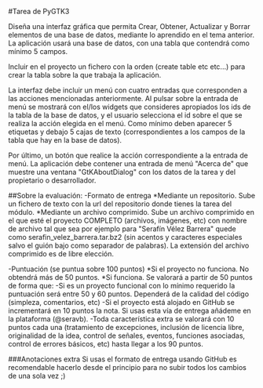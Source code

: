#Tarea de PyGTK3

Diseña una interfaz gráfica que permita Crear, Obtener, Actualizar y Borrar elementos de una base de datos, mediante lo aprendido en el tema anterior. La aplicación usará una base de datos, con una tabla que contendrá como mínimo 5 campos.

Incluir en el proyecto un fichero con la orden (create table etc etc...) para crear la tabla sobre la que trabaja la aplicación.

La interfaz debe incluir un menú con cuatro entradas que corresponden a las acciones mencionadas anteriormente. Al pulsar sobre la entrada de menú se mostrará con el/los widgets que consideres apropiados los ids de la tabla de la base de datos, y el usuario selecciona el id sobre el que se realiza la acción elegida en el menú. Como mínimo deben aparecer 5 etiquetas y debajo 5 cajas de texto (correspondientes a los campos de la tabla que hay en la base de datos).

Por último, un botón que realice la acción correspondiente a la entrada de menú. La aplicación debe contener una entrada de menú "Acerca de" que muestre una ventana "GtKAboutDialog" con los datos de la tarea y del propietario o desarrollador.

##Sobre la evaluación:
-Formato de entrega
	*Mediante un repositorio. Sube un fichero de texto con la url del repositorio donde tienes la tarea del módulo.
	*Mediante un archivo comprimido. Sube un archivo comprimido en el que esté el proyecto COMPLETO (archivos, imágenes, etc) con nombre de archivo tal que sea por ejemplo para "Serafín Vélez Barrera" quede como serafin_velez_barrera.tar.bz2 (sin acentos y caracteres especiales salvo el guión bajo como separador de palabras). La extensión del archivo comprimido es de libre elección.

-Puntuación (se puntua sobre 100 puntos)
	*Si el proyecto no funciona. No obtendrá más de 50 puntos.
	*Si funciona. Se valorará a partir de 50 puntos de forma que:
		-Si es un proyecto funcional con lo mínimo requerido la puntuación será entre 50 y 60 puntos. Dependerá de la calidad del código (simpleza, comentarios, etc)
		-Si el proyecto está alojado en GitHub se incrementará en 10 puntos la nota. Si usas esta vía de entrega añádeme en la plataforma (@seravb).
		-Toda característica extra se valorará con 10 puntos cada una (tratamiento de excepciones, inclusión de licencia libre, originalidad de la idea, control de señales, eventos, funciones asociadas, control de errores básicos, etc) hasta llegar a los 90 puntos.

###Anotaciones extra
Si usas el formato de entrega usando GitHub es recomendable hacerlo desde el principio para no subir todos los cambios de una sola vez ;)